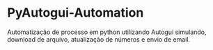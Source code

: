 # PyAutogui-Automation
Automatização de processo em python utilizando Autogui simulando, download de arquivo, atualização de números e envio de email.
